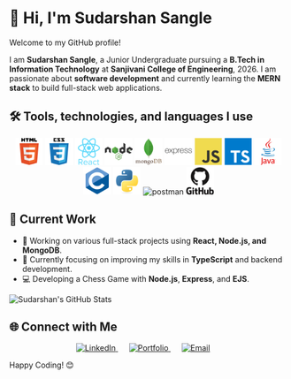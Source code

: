 # 👋 Hi, I'm Sudarshan Sangle

Welcome to my GitHub profile!

I am **Sudarshan Sangle**, a Junior Undergraduate pursuing a **B.Tech in Information Technology** at **Sanjivani College of Engineering**, 2026. I am passionate about **software development** and currently learning the **MERN stack** to build full-stack web applications.


## 🛠 Tools, technologies, and languages I use
<p align="center">
  <!-- HTML -->
  <img src="https://raw.githubusercontent.com/devicons/devicon/master/icons/html5/html5-original-wordmark.svg" alt="html5" width="50" height="50"/>
  <!-- CSS -->
  <img src="https://raw.githubusercontent.com/devicons/devicon/master/icons/css3/css3-original-wordmark.svg" alt="css3" width="50" height="50"/>
  <!-- React -->
  <img src="https://raw.githubusercontent.com/devicons/devicon/master/icons/react/react-original-wordmark.svg" alt="react" width="50" height="50"/>
  <!-- Node.js -->
  <img src="https://raw.githubusercontent.com/devicons/devicon/master/icons/nodejs/nodejs-original-wordmark.svg" alt="nodejs" width="50" height="50"/>
  <!-- MongoDB -->
  <img src="https://raw.githubusercontent.com/devicons/devicon/master/icons/mongodb/mongodb-original-wordmark.svg" alt="mongodb" width="50" height="50"/>
    <!-- Express -->
  <img src="https://raw.githubusercontent.com/devicons/devicon/master/icons/express/express-original-wordmark.svg" alt="express" width="50" height="50"/>
  <!-- JavaScript -->
  <img src="https://raw.githubusercontent.com/devicons/devicon/master/icons/javascript/javascript-original.svg" alt="javascript" width="50" height="50"/>
  <!-- TypeScript -->
  <img src="https://raw.githubusercontent.com/devicons/devicon/master/icons/typescript/typescript-original.svg" alt="typescript" width="50" height="50"/>
  <!-- Java -->
  <img src="https://raw.githubusercontent.com/devicons/devicon/master/icons/java/java-original-wordmark.svg" alt="java" width="50" height="50"/>
  <!-- C -->
  <img src="https://raw.githubusercontent.com/devicons/devicon/master/icons/c/c-original.svg" alt="c" width="50" height="50"/>
  <!-- Python -->
  <img src="https://raw.githubusercontent.com/devicons/devicon/master/icons/python/python-original.svg" alt="python" width="50" height="50"/>
  <!-- Postman -->
  <img src="https://www.vectorlogo.zone/logos/getpostman/getpostman-icon.svg" alt="postman" width="50" height="50"/>
  <!-- GitHub -->
  <img src="https://raw.githubusercontent.com/devicons/devicon/master/icons/github/github-original-wordmark.svg" alt="github" width="50" height="50"/>
</p>



## 🔭 Current Work
- 🚀 Working on various full-stack projects using **React, Node.js, and MongoDB**.
- 🌱 Currently focusing on improving my skills in **TypeScript** and backend development.
- 💻 Developing a Chess Game with **Node.js**, **Express**, and **EJS**.


![Sudarshan's GitHub Stats](https://github-readme-stats.vercel.app/api?username=sudarshansangle56&show_icons=true&theme=radical)


## 🌐 Connect with Me
<p align="center">
  <!-- LinkedIn -->
  <a href="https://www.linkedin.com/in/sudarshan-sangle" target="_blank" rel="noopener noreferrer" style="margin-right: 20px;">
    <img src="https://cdn-icons-png.flaticon.com/512/174/174857.png" alt="LinkedIn" width="40" height="40"/>
  </a>
  <!-- Portfolio -->
  <a href="https://sudarshansangle56.github.io/SudarshanPortfolio" target="_blank" rel="noopener noreferrer" style="margin-right: 20px;">
    <img src="https://cdn-icons-png.flaticon.com/512/609/609053.png" alt="Portfolio" width="40" height="40"/>
  </a>
  <!-- Email -->
  <a href="mailto:sanglesudarshan5701@gmail.com" style="margin-right: 20px;">
    <img src="https://cdn-icons-png.flaticon.com/512/732/732200.png" alt="Email" width="40" height="40" />
  </a>
</p>

Happy Coding! 😊
